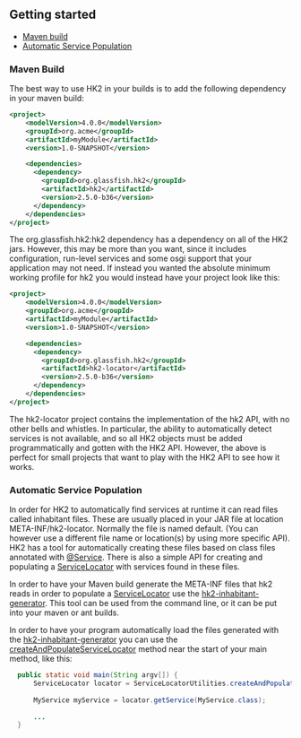 [//]: # " DO NOT ALTER OR REMOVE COPYRIGHT NOTICES OR THIS HEADER. "
[//]: # "  "
[//]: # " Copyright (c) 2013-2017 Oracle and/or its affiliates. All rights reserved. "
[//]: # "  "
[//]: # " The contents of this file are subject to the terms of either the GNU "
[//]: # " General Public License Version 2 only (''GPL'') or the Common Development "
[//]: # " and Distribution License(''CDDL'') (collectively, the ''License'').  You "
[//]: # " may not use this file except in compliance with the License.  You can "
[//]: # " obtain a copy of the License at "
[//]: # " https://oss.oracle.com/licenses/CDDL+GPL-1.1 "
[//]: # " or LICENSE.txt.  See the License for the specific "
[//]: # " language governing permissions and limitations under the License. "
[//]: # "  "
[//]: # " When distributing the software, include this License Header Notice in each "
[//]: # " file and include the License file at LICENSE.txt. "
[//]: # "  "
[//]: # " GPL Classpath Exception: "
[//]: # " Oracle designates this particular file as subject to the ''Classpath'' "
[//]: # " exception as provided by Oracle in the GPL Version 2 section of the License "
[//]: # " file that accompanied this code. "
[//]: # "  "
[//]: # " Modifications: "
[//]: # " If applicable, add the following below the License Header, with the fields "
[//]: # " enclosed by brackets [] replaced by your own identifying information: "
[//]: # " ''Portions Copyright [year] [name of copyright owner]'' "
[//]: # "  "
[//]: # " Contributor(s): "
[//]: # " If you wish your version of this file to be governed by only the CDDL or "
[//]: # " only the GPL Version 2, indicate your decision by adding ''[Contributor] "
[//]: # " elects to include this software in this distribution under the [CDDL or GPL "
[//]: # " Version 2] license.''  If you don't indicate a single choice of license, a "
[//]: # " recipient has the option to distribute your version of this file under "
[//]: # " either the CDDL, the GPL Version 2 or to extend the choice of license to "
[//]: # " its licensees as provided above.  However, if you add GPL Version 2 code "
[//]: # " and therefore, elected the GPL Version 2 license, then the option applies "
[//]: # " only if the new code is made subject to such option by the copyright "
[//]: # " holder. "

Getting started
---------------

- [Maven build](getting-started.html#maven-build)
- [Automatic Service Population](getting-started.html#automatic-service-population)

### Maven Build ###

The best way to use HK2 in your builds is to add the following dependency in your maven build:

```xml
<project>
    <modelVersion>4.0.0</modelVersion>
    <groupId>org.acme</groupId>
    <artifactId>myModule</artifactId>
    <version>1.0-SNAPSHOT</version>

    <dependencies>
      <dependency>
        <groupId>org.glassfish.hk2</groupId>
        <artifactId>hk2</artifactId>
        <version>2.5.0-b36</version>
      </dependency>
    </dependencies>
</project>
```

The org.glassfish.hk2:hk2 dependency has a dependency on all of the HK2 jars.
However, this may be more than you want, since it includes configuration, 
run-level services and some osgi support that your application may not need.
If instead you wanted the absolute minimum working profile for hk2 you would instead have your project look like this:

```xml
<project>
    <modelVersion>4.0.0</modelVersion>
    <groupId>org.acme</groupId>
    <artifactId>myModule</artifactId>
    <version>1.0-SNAPSHOT</version>

    <dependencies>
      <dependency>
        <groupId>org.glassfish.hk2</groupId>
        <artifactId>hk2-locator</artifactId>
        <version>2.5.0-b36</version>
      </dependency>
    </dependencies>
</project>
```

The hk2-locator project contains the implementation of the hk2 API, with
no other bells and whistles.  In particular, the ability to automatically
detect services is not available, and so all HK2 objects must be added
programmatically and gotten with the HK2 API.  However, the above is perfect
for small projects that want to play with the HK2 API to see how it works.

### Automatic Service Population ###

In order for HK2 to automatically find services at runtime it can read files called inhabitant files.
 These are usually placed in your JAR file at location META-INF/hk2-locator.
 Normally the file is named default.
 (You can however use a different file name or location(s) by using more specific API).
 HK2 has a tool for automatically creating these files based on class files annotated with [@Service][service].
 There is also a simple API for creating and populating a [ServiceLocator][servicelocator] with services found in these files.

In order to have your Maven build generate the META-INF files that hk2 reads in order to populate a [ServiceLocator][servicelocator] 
use the [hk2-inhabitant-generator][inhabitant-generator].
This tool can be used from the command line, or it can be put into your maven or ant builds.

In order to have your program automatically load the files generated with the [hk2-inhabitant-generator][inhabitant-generator] you can
use the [createAndPopulateServiceLocator][createandpopulateservicelocator] method near the start of your main method, like this:
  
```java
  public static void main(String argv[]) {
      ServiceLocator locator = ServiceLocatorUtilities.createAndPopulateServiceLocator();
      
      MyService myService = locator.getService(MyService.class);
      
      ...
  }
```

[servicelocator]: apidocs/org/glassfish/hk2/api/ServiceLocator.html
[inhabitant-generator]: inhabitant-generator.html
[createandpopulateservicelocator]: apidocs/org/glassfish/hk2/utilities/ServiceLocatorUtilities.html#createAndPopulateServiceLocator()
[service]: apidocs/org/jvnet/hk2/annotations/Service.html
